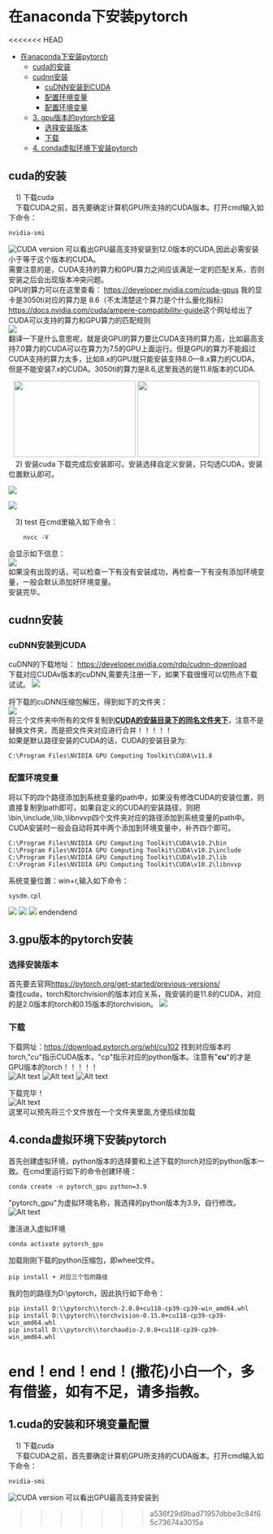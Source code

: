 # 在anaconda下安装pytorch
<<<<<<< HEAD
<!-- TOC -->

- [在anaconda下安装pytorch](#在anaconda下安装pytorch)
    - [cuda的安装](#cuda的安装)
    - [cudnn安装](#cudnn安装)
        - [cuDNN安装到CUDA](#cudnn安装到cuda)
        - [配置环境变量](#配置环境变量)
        - [配置环境变量](#配置环境变量)
    - [3. gpu版本的pytorch安装](#3-gpu版本的pytorch安装)
        - [选择安装版本](#选择安装版本)
        - [下载](#下载)
    - [4. conda虚拟环境下安装pytorch](#4-conda虚拟环境下安装pytorch)

<!-- /TOC -->
## cuda的安装 
&emsp;1\) 下载cuda
<br>&emsp;下载CUDA之前，首先要确定计算机GPU所支持的CUDA版本。打开cmd输入如下命令：
````shell
nvidia-smi
````
![CUDA version](.\\1.png "CUDA version")
可以看出GPU最高支持安装到12.0版本的CUDA,因此必需安装小于等于这个版本的CUDA。  
需要注意的是，CUDA支持的算力和GPU算力之间应该满足一定的匹配关系，否则安装之后会出现版本冲突问题。  
GPU的算力可以在这里查看：
<https://developer.nvidia.com/cuda-gpus>  我的显卡是3050ti对应的算力是
8.6（不太清楚这个算力是个什么量化指标）  
<https://docs.nvidia.com/cuda/ampere-compatibility-guide>这个网址给出了CUDA可以支持的算力和GPU算力的匹配规则  
![](.\\2.png)  
翻译一下是什么意思呢，就是说GPU的算力要比CUDA支持的算力高，比如最高支持7.0算力的CUDA可以在算力为7.5的GPU上面运行。但是GPU的算力不能超过CUDA支持的算力太多，比如8.x的GPU就只能安装支持8.0—8.x算力的CUDA，但是不能安装7.x的CUDA。3050ti的算力是8.6,这里我选的是11.8版本的CUDA.
<center class="half">
<img src=".\\3.png" width=240 height=150>
<img src=".\\4.png" width=240 height=150>
</center>  
&emsp;2) 安装cuda
下载完成后安装即可。安装选择自定义安装，只勾选CUDA，安装位置默认即可。  

![](.\\5.jpg)  

![](.\\6.png)  

&emsp;3) test
在cmd里输入如下命令：  
```shell
    nvcc -V
```
会显示如下信息：  
![](.//7.jpg)  
如果没有出现的话，可以检查一下有没有安装成功，再检查一下有没有添加环境变量，一般会默认添加好环境变量。  
安装完毕。

## cudnn安装
### cuDNN安装到CUDA
cuDNN的下载地址： <https://developer.nvidia.com/rdp/cudnn-download>  
下载对应CUDAv版本的cuDNN,需要先注册一下，如果下载很慢可以切热点下载试试。
![](.\\8.png)
  
将下载的cuDNN压缩包解压，得到如下的文件夹：  
![](.//9.png)  
将三个文件夹中所有的文件复制到<u>**CUDA的安装目录下的同名文件夹下**</u>，注意不是替换文件夹，而是把文件夹对应进行合并！！！！！  
如果是默认路径安装的CUDA的话，CUDA的安装目录为:
``````
C:\Program Files\NVIDIA GPU Computing Toolkit\CUDA\v11.8
``````
### 配置环境变量
将以下的四个路径添加到系统变量的path中，如果没有修改CUDA的安装位置，则直接复制到path即可，如果自定义的CUDA的安装路径，则把\bin,\include,\lib,\libnvvp四个文件夹对应的路径添加到系统变量的path中。CUDA安装时一般会自动将其中两个添加到环境变量中，补齐四个即可。

````shell
C:\Program Files\NVIDIA GPU Computing Toolkit\CUDA\v10.2\bin
C:\Program Files\NVIDIA GPU Computing Toolkit\CUDA\v10.2\include
C:\Program Files\NVIDIA GPU Computing Toolkit\CUDA\v10.2\lib
C:\Program Files\NVIDIA GPU Computing Toolkit\CUDA\v10.2\libnvvp
````  
系统变量位置：win+r,输入如下命令：  
```shell
sysdm.cpl
```
![](.\\10.png "")
![](.\\11.png "")
![](.\\12.png "")
endendend

## 3.gpu版本的pytorch安装
### 选择安装版本
首先要去官网<https://pytorch.org/get-started/previous-versions/>  
查找cuda，torch和torchvision的版本对应关系，我安装的是11.8的CUDA，对应的是2.0版本的torch和0.15版本的torchvision。
![](.\\13.png "")
### 下载
下载网址：<https://download.pytorch.org/whl/cu102>
找到对应版本的torch,"cu"指示CUDA版本，"cp"指示对应的python版本。注意有"**cu**"的才是GPU版本的torch！！！！！  
![Alt text](14.jpg)
![Alt text](15.jpg)
![Alt text](17.jpg)  

下载完毕！  
![Alt text](16.jpg)  
这里可以预先将三个文件放在一个文件夹里面,方便后续加载

## 4.conda虚拟环境下安装pytorch
首先创建虚拟环境，python版本的选择要和上述下载的torch对应的python版本一致。在cmd里运行如下的命令创建环境：
``````shell
conda create -n pytorch_gpu python=3.9
``````
 "pytorch_gpu"为虚拟环境名称，我选择的python版本为3.9，自行修改。
![Alt text](18.jpg)   

激活进入虚拟环境
``````shell
conda activate pytorch_gpu
``````  

加载刚刚下载的python压缩包，即wheel文件。
``````shell
pip install + 对应三个包的路径
``````  
我的包的路径为D:\pytorch，因此执行如下命令：
``````shell
pip install D:\\pytorch\\torch-2.0.0+cu118-cp39-cp39-win_amd64.whl
pip install D:\\pytorch\\torchvision-0.15.0+cu118-cp39-cp39-win_amd64.whl
pip install D:\\pytorch\\torchaudio-2.0.0+cu118-cp39-cp39-win_amd64.whl
``````  
end！end！end！(撒花)小白一个，多有借鉴，如有不足，请多指教。
=======
## <a name='cuda'></a>1.cuda的安装和环境变量配置  
&emsp;1\) 下载cuda
<br>&emsp;下载CUDA之前，首先要确定计算机GPU所支持的CUDA版本。打开cmd输入如下命令：
````
nvidia-smi
````
![CUDA version](.\\1.jpg "CUDA version")
可以看出GPU最高支持安装到
>>>>>>> a536f29d9bad71957dbbe3c84f65c73674a3015a
